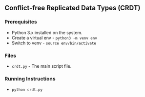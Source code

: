 ## Conflict-free Replicated Data Types (CRDT)

### Prerequisites

- Python 3.x installed on the system.
- Create a virtual env - `python3 -m venv env`
- Switch to venv - `source env/bin/activate`

### Files

- `crdt.py` - The main script file.

### Running Instructions

- `python crdt.py`
